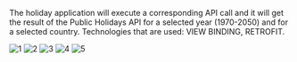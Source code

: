 The holiday application will execute a corresponding API call and it will get the result of the Public Holidays API for a selected year (1970-2050) and for a selected country.
Technologies that are used: VIEW BINDING, RETROFIT.

![1](https://user-images.githubusercontent.com/109162046/196772079-a1e6623e-7804-49a5-83c7-2a9d38e82cad.png)
![2](https://user-images.githubusercontent.com/109162046/196772096-374e161d-b2d7-46bc-8bfa-bf06d0d4bdd8.png)
![3](https://user-images.githubusercontent.com/109162046/196772102-582ae510-bc56-4f05-a098-875791f20c4c.png)
![4](https://user-images.githubusercontent.com/109162046/196772111-eb84dfe7-667b-42e5-b588-e9e3caf3c43b.png)
![5](https://user-images.githubusercontent.com/109162046/196772121-955291f9-4b6c-4788-b490-39960f8c7d9f.png)
